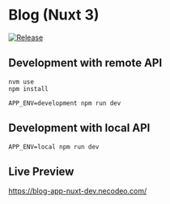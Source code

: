 # Blog (Nuxt 3)

[![Release](https://github.com/necodeus/blog-app-nuxt3/actions/workflows/release.yml/badge.svg?branch=production)](https://github.com/necodeus/blog-app-nuxt3/actions/workflows/release.yml)

## Development with remote API

```
nvm use
npm install
```

```
APP_ENV=development npm run dev
```

## Development with local API

```
APP_ENV=local npm run dev
```

## Live Preview

https://blog-app-nuxt-dev.necodeo.com/
